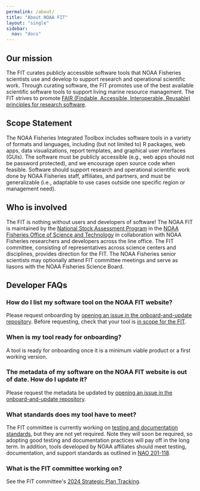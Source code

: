 ```yaml
---
permalink: /about/
title: "About NOAA FIT"
layout: "single"
sidebar:
  nav: "docs"
---
```


## Our mission

The FIT curates publicly accessible software tools that NOAA Fisheries scientists use and develop to support research and operational scientific work. Through curating software, the FIT promotes use of the best available scientific software tools to support living marine resource management. The FIT strives to promote [FAIR (Findable, Accessible, Interoperable, Reusable) principles for research software](https://www.nature.com/articles/s41597-022-01710-x).

## Scope Statement

The NOAA Fisheries Integrated Toolbox includes software tools in a variety of formats and languages, including (but not limited to) R packages, web apps, data visualizations, report templates, and graphical user interfaces (GUIs). The software must be publicly accessible (e.g., web apps should not be password protected), and we encourage open source code when feasible. Software should support research and operational scientific work done by NOAA Fisheries staff, affiliates, and partners, and must be generalizable (i.e., adaptable to use cases outside one specific region or management need). 

## Who is involved

The FIT is nothing without users and developers of software! The NOAA FIT is maintained by the [National Stock Assessment Program](https://www.fisheries.noaa.gov/topic/population-assessments) in the [NOAA Fisheries Office of Science and Technology](https://www.fisheries.noaa.gov/about/office-science-and-technology) in collaboration with NOAA Fisheries researchers and developers across the line office. The FIT committee, consisting of representatives across science centers and disciplines, provides direction for the FIT. The NOAA Fisheries senior scientists may optionally attend FIT committee meetings and serve as liasons with the NOAA Fisheries Science Board.

## Developer FAQs

### How do I list my software tool on the NOAA FIT website?

Please request onboarding by [opening an issue in the onboard-and-update repository](https://github.com/noaa-fisheries-integrated-toolbox/onboard-and-update/issues/new/choose). Before requesting, check that your tool is [in scope for the FIT](https://noaa-fisheries-integrated-toolbox.github.io/resources/about/#scope-statement).

### When is my tool ready for onboarding?

A tool is ready for onboarding once it is a minimum viable product or a first working version.

### The metadata of my software on the NOAA FIT website is out of date. How do I update it?

Please request the metadata be updated by [opening an issue in the onboard-and-update repository](https://github.com/noaa-fisheries-integrated-toolbox/onboard-and-update/issues/new/choose).

### What standards does my tool have to meet?

The FIT committee is currently working on [testing and documentation standards](https://noaa-fisheries-integrated-toolbox.github.io/resources/noaa%20fit/tool-quality/), but they are not yet required. Note they will soon be required, so adopting good testing and documentation practices will pay off in the long term. In addition, tools developed by NOAA affiliates should meet testing, documentation, and support standards as outlined in [NAO 201-118](https://www.noaa.gov/administration/nao-201-118-software-governance-and-public-release-policy).

### What is the FIT committee working on?

See the FIT committee's [2024 Strategic Plan Tracking](https://github.com/orgs/noaa-fisheries-integrated-toolbox/projects/9).
